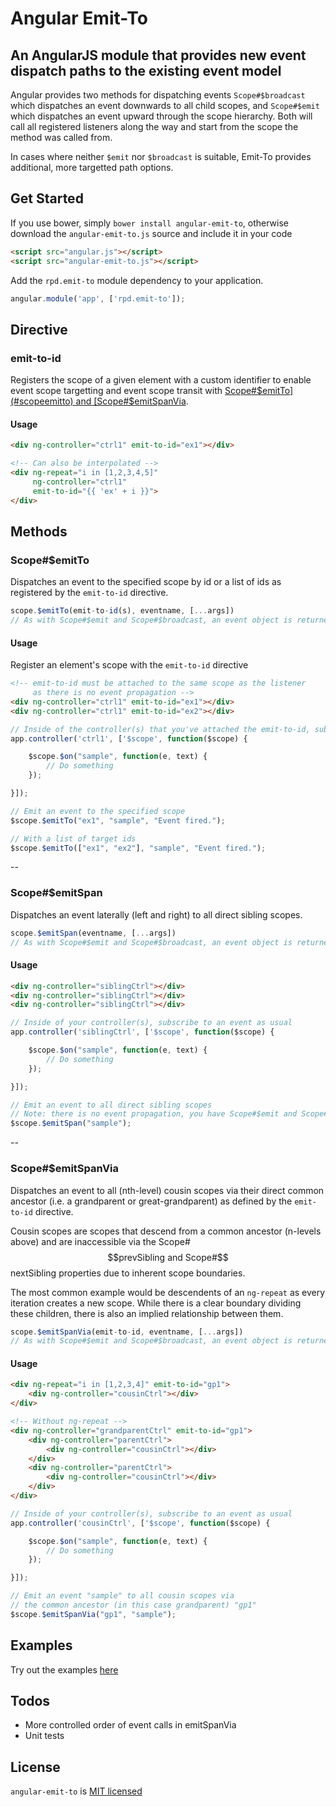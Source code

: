 # Angular Emit-To


## An AngularJS module that provides new event dispatch paths to the existing event model

Angular provides two methods for dispatching events `Scope#$broadcast` which dispatches an event downwards to all child scopes, and `Scope#$emit` which dispatches an event upward through the scope hierarchy. Both will call all registered listeners along the way and start from the scope the method was called from.

In cases where neither `$emit` nor `$broadcast` is suitable, Emit-To provides additional, more targetted path options.


## Get Started

If you use bower, simply `bower install angular-emit-to`, otherwise download the `angular-emit-to.js` source and include it in your code
```html
<script src="angular.js"></script>
<script src="angular-emit-to.js"></script>
```

Add the `rpd.emit-to` module dependency to your application.

```js
angular.module('app', ['rpd.emit-to']);
```

## Directive

### emit-to-id

Registers the scope of a given element with a custom identifier to enable event scope targetting and event scope transit with [Scope#$emitTo](#scopeemitto) and [Scope#$emitSpanVia](#scopeemitspanvia).

#### Usage

```html
<div ng-controller="ctrl1" emit-to-id="ex1"></div>

<!-- Can also be interpolated -->
<div ng-repeat="i in [1,2,3,4,5]"
     ng-controller="ctrl1"
     emit-to-id="{{ 'ex' + i }}">
</div>
```


## Methods

### Scope#$emitTo

Dispatches an event to the specified scope by id or a list of ids as registered by the `emit-to-id` directive.

```js
scope.$emitTo(emit-to-id(s), eventname, [...args])
// As with Scope#$emit and Scope#$broadcast, an event object is returned
```

#### Usage

Register an element's scope with the `emit-to-id` directive

```html
<!-- emit-to-id must be attached to the same scope as the listener
     as there is no event propagation -->
<div ng-controller="ctrl1" emit-to-id="ex1"></div>
<div ng-controller="ctrl1" emit-to-id="ex2"></div>
```

```js
// Inside of the controller(s) that you've attached the emit-to-id, subscribe to an event as usual
app.controller('ctrl1', ['$scope', function($scope) {

    $scope.$on("sample", function(e, text) {
        // Do something
    });

}]);
```

```js
// Emit an event to the specified scope
$scope.$emitTo("ex1", "sample", "Event fired.");

// With a list of target ids
$scope.$emitTo(["ex1", "ex2"], "sample", "Event fired.");
```

--

### Scope#$emitSpan

Dispatches an event laterally (left and right) to all direct sibling scopes.

```js
scope.$emitSpan(eventname, [...args])
// As with Scope#$emit and Scope#$broadcast, an event object is returned
```

#### Usage

```html
<div ng-controller="siblingCtrl"></div>
<div ng-controller="siblingCtrl"></div>
<div ng-controller="siblingCtrl"></div>
```

```js
// Inside of your controller(s), subscribe to an event as usual
app.controller('siblingCtrl', ['$scope', function($scope) {

    $scope.$on("sample", function(e, text) {
        // Do something
    });

}]);
```

```js
// Emit an event to all direct sibling scopes
// Note: there is no event propagation, you have Scope#$emit and Scope#$broadcast for that.
$scope.$emitSpan("sample");
```

--

### Scope#$emitSpanVia

Dispatches an event to all (nth-level) cousin scopes via their direct common ancestor (i.e. a grandparent or great-grandparent) as defined by the `emit-to-id` directive.

Cousin scopes are scopes that descend from a common ancestor (n-levels above) and are inaccessible via the Scope#$$prevSibling and Scope#$$nextSibling properties due to inherent scope boundaries.

The most common example would be descendents of an `ng-repeat` as every iteration creates a new scope. While there is a clear boundary dividing these children, there is also an implied relationship between them.

```js
scope.$emitSpanVia(emit-to-id, eventname, [...args])
// As with Scope#$emit and Scope#$broadcast, an event object is returned
```

#### Usage

```html
<div ng-repeat="i in [1,2,3,4]" emit-to-id="gp1">
    <div ng-controller="cousinCtrl"></div>
</div>
```

```html
<!-- Without ng-repeat -->
<div ng-controller="grandparentCtrl" emit-to-id="gp1">
    <div ng-controller="parentCtrl">
        <div ng-controller="cousinCtrl"></div>
    </div>
    <div ng-controller="parentCtrl">
        <div ng-controller="cousinCtrl"></div>
    </div>
</div>
```

```js
// Inside of your controller(s), subscribe to an event as usual
app.controller('cousinCtrl', ['$scope', function($scope) {

    $scope.$on("sample", function(e, text) {
        // Do something
    });

}]);
```

```js
// Emit an event "sample" to all cousin scopes via
// the common ancestor (in this case grandparent) "gp1"
$scope.$emitSpanVia("gp1", "sample");
```

## Examples

Try out the examples [here](http://rpdasilva.github.io/angular-emit-to/)


## Todos

- More controlled order of event calls in emitSpanVia
- Unit tests


## License

`angular-emit-to` is [MIT licensed](LICENSE.txt)